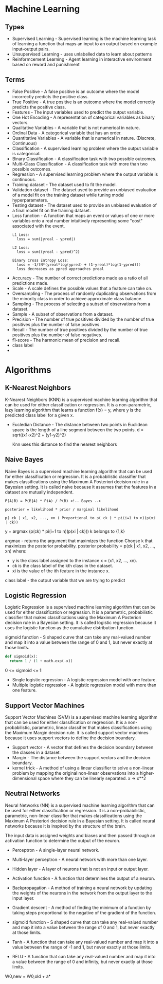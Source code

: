 # Machine Learning

## Types
 - Supervised Learning - Supervised learning is the machine learning task of learning a function that maps an input to an output based on example input-output pairs.
 - Unsupervised Learning - uses unlabelled data to learn about patterns
 - Reinformcement Learning - Agent learning in interactive environment based on reward and punishment


## Terms

* False Positive - A false positive is an outcome where the model incorrectly predicts the positive class.
* True Positive - A true positive is an outcome where the model correctly predicts the positive class.
* Features - The input variables used to predict the output variable.
* One Hot Encoding - A representation of categorical variables as binary vectors.
* Qualitative Variables - A variable that is not numerical in nature.
* Ordinal Data - A categorical variable that has an order.
* Quantitative Variables - A variable that is numerical in nature. (Discrete, Continuous)
* Classification - A supervised learning problem where the output variable is categorical.
* Binary Classification - A classification task with two possible outcomes.
* Multi-Class Classification - A classification task with more than two possible outcomes.
* Regression - A supervised learning problem where the output variable is continuous.
* Training dataset - The dataset used to fit the model.
* Validation dataset - The dataset used to provide an unbiased evaluation of a model fit on the training dataset while tuning model hyperparameters.
* Testing dataset - The dataset used to provide an unbiased evaluation of a final model fit on the training dataset.
* Loss function - A function that maps an event or values of one or more variables onto a real number intuitively representing some "cost" associated with the event.
  ```
  L1 Loss:
    loss = sum(|yreal - ypred|)

  L2 Loss:
    loss = sum((yreal - ypred)^2)
  
  Binary Cross Entropy Loss:
    loss = -1/(N*(yreal*log(ypred) + (1-yreal)*log(1-ypred)))
    loss decreases as ypred approaches yreal
  ```
* Accuracy - The number of correct predictions made as a ratio of all predictions made.
* Scale - A scale defines the possible values that a feature can take on.
* Oversampling - The process of randomly duplicating observations from the minority class in order to achieve approximate class balance.
* Sampling - The process of selecting a subset of observations from a dataset.
* Sample - A subset of observations from a dataset.
* Precision - The number of true positives divided by the number of true positives plus the number of false positives.
* Recall - The number of true positives divided by the number of true positives plus the number of false negatives.
* f1-score - The harmonic mean of precision and recall.
* class label
* 





# Algorithms

## K-Nearest Neighbors

K-Nearest Neighbors (KNN) is a supervised machine learning algorithm that can be used for either classification or regression. It is a non-parametric, lazy learning algorithm that learns a function f(x) = y, where y is the predicted class label for a given x.

* Eucledian Distance - The distance between two points in Euclidean space is the length of a line segment between the two points.
  d = sqrt((x1-x2)^2 + (y1-y2)^2)
  
  Knn uses this distance to find the nearest neighbors

## Naive Bayes

Naive Bayes is a supervised machine learning algorithm that can be used for either classification or regression. It is a probabilistic classifier that makes classifications using the Maximum A Posteriori decision rule in a Bayesian setting. It is called naive because it assumes that the features in a dataset are mutually independent.

```
P(A|B) = P(B|A) * P(A) / P(B) <!-- Bayes -->

posterier = likelihood * prior / marginal likelihood

p( ck | x1, x2, ..., xn ) Proportional to p( ck ) * pi(i=1 to n)(p(xi | ck))

```

y = argmax (p(ck) * pi(i=1 to n)(p(xi | ck)))
    k belongs to {1,k}

argmax - returns the argument that maximizes the function
Choose k that maximizes the posterior probability.
posterior probability = p(ck | x1, x2, ..., xn)
where:
* y is the class label assigned to the instance x = (x1, x2, ..., xn).
* ck is the class label of the kth class in the dataset.
* xi is the value of the ith feature in the instance x.

class label - the output variable that we are trying to predict



## Logistic Regression

Logistic Regression is a supervised machine learning algorithm that can be used for either classification or regression. It is a parametric, probabilistic classifier that makes classifications using the Maximum A Posteriori decision rule in a Bayesian setting. It is called logistic regression because it uses the logistic function as the cumulative distribution function.

sigmoid function - S shaped curve that can take any real-valued number and map it into a value between the range of 0 and 1, but never exactly at those limits.

```python
def sigmoid(x):
  return 1 / (1 + math.exp(-x))
```
0 <= sigmoid <= 1


* Single logistic regression - A logistic regression model with one feature.
* Multiple logistic regression - A logistic regression model with more than one feature.



## Support Vector Machines

Support Vector Machines (SVM) is a supervised machine learning algorithm that can be used for either classification or regression. It is a non-probabilistic, parametric, linear classifier that makes classifications using the Maximum Margin decision rule. It is called support vector machines because it uses support vectors to define the decision boundary.

* Support vector - A vector that defines the decision boundary between the classes in a dataset.
* Margin - The distance between the support vectors and the decision boundary.
* kernel trick - A method of using a linear classifier to solve a non-linear problem by mapping the original non-linear observations into a higher-dimensional space where they can be linearly separated. x -> x**2



## Neutral Networks

Neural Networks (NN) is a supervised machine learning algorithm that can be used for either classification or regression. It is a non-probabilistic, parametric, non-linear classifier that makes classifications using the Maximum A Posteriori decision rule in a Bayesian setting. It is called neural networks because it is inspired by the structure of the brain.

The input data is assigned weights and biases and then passed through an activation function to determine the output of the neuron.

* Perceptron - A single-layer neural network.
* Multi-layer perceptron - A neural network with more than one layer.
* Hidden layer - A layer of neurons that is not an input or output layer.
* Activation function - A function that determines the output of a neuron.
* Backpropagation - A method of training a neural network by updating the weights of the neurons in the network from the output layer to the input layer.
* Gradient descent - A method of finding the minimum of a function by taking steps proportional to the negative of the gradient of the function.


* sigmoid function - S shaped curve that can take any real-valued number and map it into a value between the range of 0 and 1, but never exactly at those limits.
* Tanh - A function that can take any real-valued number and map it into a value between the range of -1 and 1, but never exactly at those limits.
* RELU - A function that can take any real-valued number and map it into a value between the range of 0 and infinity, but never exactly at those limits.


W0,new = W0,old + a*


